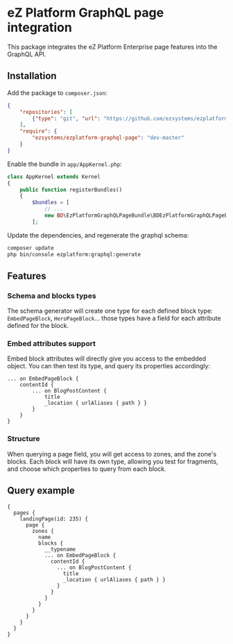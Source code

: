 # eZ Platform GraphQL page integration

This package integrates the eZ Platform Enterprise page features into the GraphQL API.

## Installation

Add the package to `composer.json`:

```json
{   
    "repositories": [
        {"type": "git", "url": "https://github.com/ezsystems/ezplatform-graphql-page.git"}
    ],
    "require": {
	    "ezsystems/ezplatform-graphql-page": "dev-master"
	}
}
```

Enable the bundle in `app/AppKernel.php`:

```php
class AppKernel extends Kernel
{
    public function registerBundles()
    {
        $bundles = [
            // ...
            new BD\EzPlatformGraphQLPageBundle\BDEzPlatformGraphQLPageBundle(),
        ];
```

Update the dependencies, and regenerate the graphql schema:

```bash
composer update
php bin/console ezplatform:graphql:generate
```

## Features

### Schema and blocks types

The schema generator will create one type for each defined block type: `EmbedPageBlock`, `HeroPageBlock`... those types have a field for each attribute defined for the block.

### Embed attributes support

Embed block attributes will directly give you access to the embedded object. You can then test its type, and query its properties accordingly:

```
... on EmbedPageBlock {
	contentId {
		... on BlogPostContent {
			title
			_location { urlAliases { path } }
		}
	}
}
```

### Structure

When querying a page field, you will get access to zones, and the zone's blocks. Each block will have its own type, allowing you test for fragments, and choose which properties to query from each block.

## Query example

```
{
  pages {
    landingPage(id: 235) {
      page {
        zones {
          name
          blocks {
            __typename
            ... on EmbedPageBlock {
              contentId {
                ... on BlogPostContent {
                  title
                  _location { urlAliases { path } }
                }
              }
            }
          }
        }
      }
    }
  }
}
```

